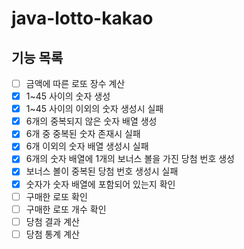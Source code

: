 # java-lotto-kakao

## 기능 목록

- [ ] 금액에 따른 로또 장수 계산
- [X] 1~45 사이의 숫자 생성
- [X] 1~45 사이의 이외의 숫자 생성시 실패
- [X] 6개의 중복되지 않은 숫자 배열 생성
- [X] 6개 중 중복된 숫자 존재시 실패
- [X] 6개 이외의 숫자 배열 생성시 실패
- [X] 6개의 숫자 배열에 1개의 보너스 볼을 가진 당첨 번호 생성
- [X] 보너스 볼이 중복된 당첨 번호 생성시 실패
- [X] 숫자가 숫자 배열에 포함되어 있는지 확인
- [ ] 구매한 로또 확인
- [ ] 구매한 로또 개수 확인
- [ ] 당첨 결과 계산
- [ ] 당첨 통계 계산
